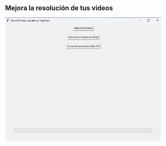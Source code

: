 Mejora la resolución de tus videos
------
![](https://github.com/viajatech/HighResolutionVideo/blob/main/Ultra%20HD%20Video%20Upscaler.png)

